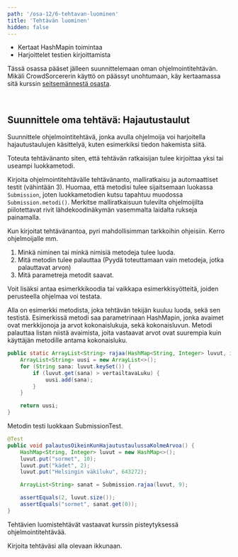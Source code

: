 ```yaml
---
path: '/osa-12/6-tehtavan-luominen'
title: 'Tehtävän luominen'
hidden: false
---
```



<text-box variant='learningObjectives' name='Oppimistavoitteet'>

- Kertaat HashMapin toimintaa
- Harjoittelet testien kirjoittamista

</text-box>


Tässä osassa pääset jälleen suunnittelemaan oman ohjelmointitehtävän. Mikäli CrowdSorcererin käyttö on päässyt unohtumaan, käy kertaamassa sitä kurssin [seitsemännestä osasta](https://ohjelmointi-19.mooc.fi/osa-7/4-ohjelmointitehtavien-luominen).

<br/>


## Suunnittele oma tehtävä: Hajautustaulut

Suunnittele ohjelmointitehtävä, jonka avulla ohjelmoija voi harjoitella hajautustaulujen käsittelyä, kuten esimerkiksi tiedon hakemista siitä.

Toteuta tehtävänanto siten, että tehtävän ratkaisijan tulee kirjoittaa yksi tai useampi luokkametodi.

Kirjoita ohjelmointitehtävälle tehtävänanto, malliratkaisu ja automaattiset testit (vähintään 3). Huomaa, että metodisi tulee sijaitsemaan luokassa `Submission`, joten luokkametodien kutsu tapahtuu muodossa `Submission.metodi()`. Merkitse malliratkaisuun tulevilta ohjelmoijilta piilotettavat rivit lähdekoodinäkymän vasemmalta laidalta rukseja painamalla.

Kun kirjoitat tehtävänantoa, pyri mahdollisimman tarkkoihin ohjeisiin. Kerro ohjelmoijalle mm.
1. Minkä niminen tai minkä nimisiä metodeja tulee luoda.
2. Mitä metodin tulee palauttaa (Pyydä toteuttamaan vain metodeja, jotka palauttavat arvon)
3. Mitä parametreja metodit saavat.

Voit lisäksi antaa esimerkkikoodia tai vaikkapa esimerkkisyötteitä, joiden perusteella ohjelmaa voi testata.


Alla on esimerkki metodista, joka tehtävän tekijän kuuluu luoda, sekä sen testistä. Esimerkissä metodi saa parametrinaan HashMapin, jonka avaimet ovat merkkijonoja ja arvot kokonaislukuja, sekä kokonaisluvun. Metodi palauttaa listan niistä avaimista, joita vastaavat arvot ovat suurempia kuin käyttäjän metodille antama kokonaisluku.


```java
public static ArrayList<String> rajaa(HashMap<String, Integer> luvut, int vertailtavaLuku) {
    ArrayList<String> uusi = new ArrayList<>();
    for (String sana: luvut.keySet()) {
        if (luvut.get(sana) > vertailtavaLuku) {
            uusi.add(sana);
        }
    }

    return uusi;
}
```


Metodin testi luokkaan SubmissionTest.


```java
@Test
public void palautusOikeinKunHajautustaulussaKolmeArvoa() {
    HashMap<String, Integer> luvut = new HashMap<>();
    luvut.put("sormet", 10);
    luvut.put("kädet", 2);
    luvut.put("Helsingin väkiluku", 643272);

    ArrayList<String> sanat = Submission.rajaa(luvut, 9);

    assertEquals(2, luvut.size());
    assertEquals("sormet", sanat.get(0));
}
```

Tehtävien luomistehtävät vastaavat kurssin pisteytyksessä ohjelmointitehtävää.

Kirjoita tehtäväsi alla olevaan ikkunaan.

<crowdsorcerer id='29'></crowdsorcerer>
